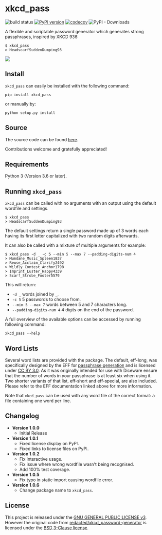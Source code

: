 # xkcd_pass
![build status](https://github.com/adambirds/xkcd_password-gen/actions/workflows/build.yml/badge.svg)
[![PyPI version](https://badge.fury.io/py/xkcd_pass.svg)](https://badge.fury.io/py/xkcd_pass)
[![codecov](https://codecov.io/gh/adambirds/xkcd_password-gen/branch/master/graph/badge.svg?token=4RKK2ABREH)](https://codecov.io/gh/adambirds/xkcd_password-gen)
![PyPI - Downloads](https://img.shields.io/pypi/dm/xkcd_pass)

A flexible and scriptable password generator which generates strong passphrases, inspired by XKCD 936

```
$ xkcd_pass
> HeadscarfSuddenDumping93
```

![](https://imgs.xkcd.com/comics/password_strength.png)

## Install
`xkcd_pass` can easily be installed with the following command:

```
pip install xkcd_pass
```

or manually by:

```
python setup.py install
```

## Source
The source code can be found [here](https://github.com/adambirds/xkcd_password-gen).

Contributions welcome and gratefully appreciated!

## Requirements
Python 3 (Version 3.6 or later).

## Running `xkcd_pass`
`xkcd_pass` can be called with no arguments with an output using the default wordfile and settings.
```
$ xkcd_pass
> HeadscarfSuddenDumping93
```
The default settings return a single password made up of 3 words each having its first letter capitalized with two random digits afterwards.

It can also be called with a mixture of multiple arguments for example:

```
$ xkcd_pass -d _ -c 5 --min 5 --max 7 --padding-digits-num 4
> Mundane_Music_Spleen1837
> Reuse_Acclaim_Clarify2492
> Wildly_Contest_Anchor1798
> Imprint_Luster_Happy4339
> Scarf_Strobe_Footer5579
```

This will return:
* `-d _` words joined by `_`.
* `-c 5` 5 passwords to choose from.
* `--min 5 --max 7` words between 5 and 7 characters long.
* `--padding-digits-num 4` 4 digits on the end of the password.

A full overview of the available options can be accessed by running following command:

```
xkcd_pass --help
```

## Word Lists

Several word lists are provided with the package. The default, eff-long, was specifically designed by the EFF for [passphrase generation](https://www.eff.org/deeplinks/2016/07/new-wordlists-random-passphrases) and is licensed under [CC BY 3.0](https://creativecommons.org/licenses/by/3.0/us/). As it was originally intended for use with Diceware ensure that the number of words in your passphrase is at least six when using it. Two shorter variants of that list, eff-short and eff-special, are also included. Please refer to the EFF documentation linked above for more information.

Note that `xkcd_pass` can be used with any word file of the correct format: a file containing one word per line.

## Changelog

* **Version 1.0.0**
    * Initial Release
* **Version 1.0.1**
    * Fixed license display on PyPI.
    * Fixed links to license files on PyPI.
* **Version 1.0.2**
    * Fix interactive usage.
    * Fix issue where wrong wordfile wasn't being recognised.
    * Add 100% test coverage.
* **Version 1.0.5**
    * Fix typo in static import causing wordfile error.
* **Version 1.0.6**
    * Change package name to `xkcd_pass`.

## License

This project is released under the [GNU GENERAL PUBLIC LICENSE v3](https://github.com/adambirds/xkcd_password-gen/blob/master/LICENSE). However the original code from [redacted/xkcd_password-generator](https://github.com/redacted/xkcd_password-generator) is licensed under the [BSD 3-Clause license](https://github.com/adambirds/xkcd_password-gen/blob/master/LICENSE.BSD).